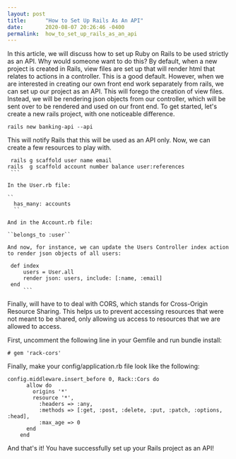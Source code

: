 ```yaml
---
layout: post
title:      "How to Set Up Rails As An API"
date:       2020-08-07 20:26:46 -0400
permalink:  how_to_set_up_rails_as_an_api
---
```



In this article, we will discuss how to set up Ruby on Rails to be used strictly as an API.  Why would someone want to do this?  By default, when a new project is created in Rails, view files are set up that will render html that relates to actions in a controller.  This is a good default. However, when we are interested in creating our own front end work separately from rails, we can set up our project as an API.  This will forego the creation of view files.  Instead, we will be rendering json objects from our controller, which will be sent over to be rendered and used on our front end.   To get started, let's create a new rails project, with one noticeable difference. 

   ``rails new banking-api --api`` 

This will notify Rails that this will be used as an API only.  Now, we can create a few resources to play with. 

   ```
	rails g scaffold user name email
  rails  g scaffold account number balance user:references
	```

In the User.rb file: 

   ``
	 has_many: accounts
	 `` 

And in the Account.rb file: 

   ``belongs_to :user`` 
	 
And now, for instance, we can update the Users Controller index action to render json objects of all users: 
   ```
	 def index
         users = User.all
         render json: users, include: [:name, :email]
     end
		 ```
		 
Finally, will have to to deal with CORS, which stands for  Cross-Origin Resource Sharing.  This helps us to prevent accessing resources that were not meant to be shared, only allowing us access to resources that we are allowed to access.  

First, uncomment the following line in your Gemfile and run bundle install: 

``# gem 'rack-cors'`` 

Finally, make your config/application.rb file look like the following: 

```
config.middleware.insert_before 0, Rack::Cors do
      allow do
        origins '*'
        resource '*',
          :headers => :any,
          :methods => [:get, :post, :delete, :put, :patch, :options, :head],
          :max_age => 0
      end
    end
```

And that's it! You have successfully set up your Rails project as an API!









